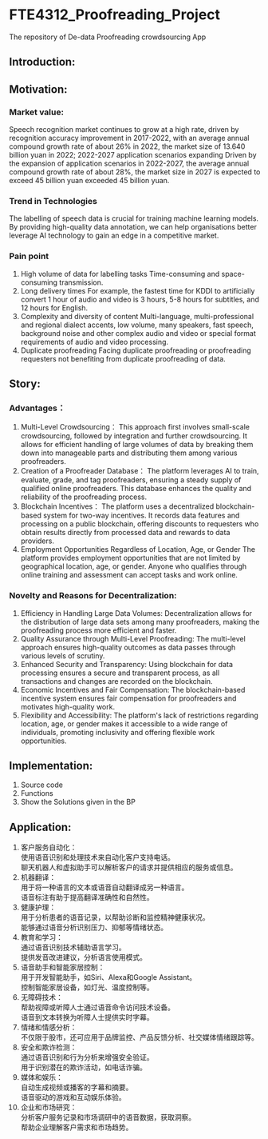 # FTE4312_Proofreading_Project
The repository of De-data Proofreading crowdsourcing App

## Introduction:

## Motivation:
### Market value:
 Speech recognition market continues to grow at a high rate, driven by recognition accuracy improvement in 2017-2022, with an average annual compound growth rate of about 26% in 2022, the market size of 13.640 billion yuan in 2022; 2022-2027 application scenarios expanding Driven by the expansion of application scenarios in 2022-2027, the average annual compound growth rate of about 28%, the market size in 2027 is expected to exceed 45 billion yuan exceeded 45 billion yuan.

 ### Trend in Technologies
 The labelling of speech data is crucial for training machine learning models. By providing high-quality data annotation, we can help organisations better leverage AI technology to gain an edge in a competitive market.

 ### Pain point
 1. High volume of data for labelling tasks
 Time-consuming and space-consuming transmission.
 2. Long delivery times
 For example, the fastest time for KDDI to artificially convert 1 hour of audio and video is 3 hours, 5-8 hours for subtitles, and 12 hours for English.
 3. Complexity and diversity of content
 Multi-language, multi-professional and regional dialect accents, low volume, many speakers, fast speech, background noise and other complex audio and video or special format requirements of audio and video processing.
 4. Duplicate proofreading
 Facing duplicate proofreading or proofreading requesters not benefiting from duplicate proofreading of data.

## Story:
### Advantages：
1. Multi-Level Crowdsourcing：
This approach first involves small-scale crowdsourcing, followed by integration and further crowdsourcing. It allows for efficient handling of large volumes of data by breaking them down into manageable parts and distributing them among various proofreaders.
2. Creation of a Proofreader Database：
The platform leverages AI to train, evaluate, grade, and tag proofreaders, ensuring a steady supply of qualified online proofreaders. This database enhances the quality and reliability of the proofreading process.
3. Blockchain Incentives：
The platform uses a decentralized blockchain-based system for two-way incentives. It records data features and processing on a public blockchain, offering discounts to requesters who obtain results directly from processed data and rewards to data providers.
4. Employment Opportunities Regardless of Location, Age, or Gender
The platform provides employment opportunities that are not limited by geographical location, age, or gender. Anyone who qualifies through online training and assessment can accept tasks and work online.

### Novelty and Reasons for Decentralization:
1. Efficiency in Handling Large Data Volumes:
Decentralization allows for the distribution of large data sets among many proofreaders, making the proofreading process more efficient and faster.
2. Quality Assurance through Multi-Level Proofreading:
The multi-level approach ensures high-quality outcomes as data passes through various levels of scrutiny.
3. Enhanced Security and Transparency:
Using blockchain for data processing ensures a secure and transparent process, as all transactions and changes are recorded on the blockchain.
4. Economic Incentives and Fair Compensation:
The blockchain-based incentive system ensures fair compensation for proofreaders and motivates high-quality work.
5. Flexibility and Accessibility:
The platform's lack of restrictions regarding location, age, or gender makes it accessible to a wide range of individuals, promoting inclusivity and offering flexible work opportunities.

## Implementation:
1. Source code  
2. Functions  
3. Show the Solutions given in the BP  

## Application:
1. 客户服务自动化：  
使用语音识别和处理技术来自动化客户支持电话。  
聊天机器人和虚拟助手可以解析客户的请求并提供相应的服务或信息。  
2. 机器翻译：  
用于将一种语言的文本或语音自动翻译成另一种语言。  
语音标注有助于提高翻译准确性和自然性。  
3. 健康护理：  
用于分析患者的语音记录，以帮助诊断和监控精神健康状况。  
能够通过语音分析识别压力、抑郁等情绪状态。  
4. 教育和学习：  
通过语音识别技术辅助语言学习。  
提供发音改进建议，分析语言使用模式。  
5. 语音助手和智能家居控制：  
用于开发智能助手，如Siri、Alexa和Google Assistant。  
控制智能家居设备，如灯光、温度控制等。  
6. 无障碍技术：  
帮助视障或听障人士通过语音命令访问技术设备。  
语音到文本转换为听障人士提供实时字幕。  
7. 情绪和情感分析：  
不仅限于股市，还可应用于品牌监控、产品反馈分析、社交媒体情绪跟踪等。  
8. 安全和欺诈检测：  
通过语音识别和行为分析来增强安全验证。  
用于识别潜在的欺诈活动，如电话诈骗。  
9. 媒体和娱乐：  
自动生成视频或播客的字幕和摘要。  
语音驱动的游戏和互动娱乐体验。  
10. 企业和市场研究：  
分析客户服务记录和市场调研中的语音数据，获取洞察。  
帮助企业理解客户需求和市场趋势。  
